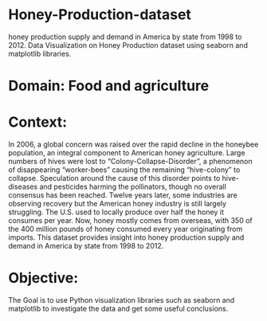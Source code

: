 # Honey-Production-dataset
honey production supply and demand in America by state from 1998 to 2012.
Data Visualization on Honey Production dataset using seaborn and matplotlib libraries.
# Domain: Food and agriculture
# Context:
In 2006, a global concern was raised over the rapid decline in the honeybee population, an integral component
to American honey agriculture. Large numbers of hives were lost to “Colony-Collapse-Disorder”, a
phenomenon of disappearing “worker-bees” causing the remaining “hive-colony” to collapse. Speculation
around the cause of this disorder points to hive-diseases and pesticides harming the pollinators, though no
overall consensus has been reached. Twelve years later, some industries are observing recovery but the
American honey industry is still largely struggling. The U.S. used to locally produce over half the honey it
consumes per year. Now, honey mostly comes from overseas, with 350 of the 400 million pounds of honey
consumed every year originating from imports. This dataset provides insight into honey production supply and
demand in America by state from 1998 to 2012.
# Objective:
The Goal is to use Python visualization libraries such as seaborn and matplotlib to investigate the data and get
some useful conclusions.

